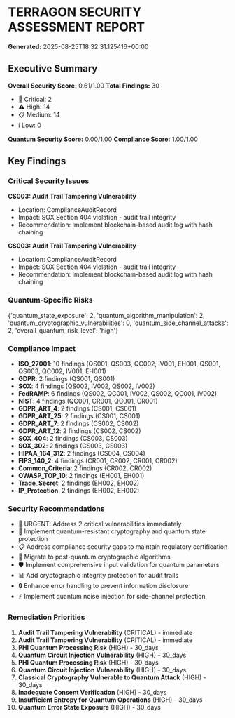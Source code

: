 
# TERRAGON SECURITY ASSESSMENT REPORT
**Generated:** 2025-08-25T18:32:31.125416+00:00

## Executive Summary

**Overall Security Score:** 0.61/1.00
**Total Findings:** 30
- 🚨 Critical: 2
- ⚠️ High: 14
- 📋 Medium: 14
- ℹ️ Low: 0

**Quantum Security Score:** 0.00/1.00
**Compliance Score:** 1.00/1.00

## Key Findings

### Critical Security Issues

**CS003: Audit Trail Tampering Vulnerability**
- Location: ComplianceAuditRecord
- Impact: SOX Section 404 violation - audit trail integrity
- Recommendation: Implement blockchain-based audit log with hash chaining

**CS003: Audit Trail Tampering Vulnerability**
- Location: ComplianceAuditRecord
- Impact: SOX Section 404 violation - audit trail integrity
- Recommendation: Implement blockchain-based audit log with hash chaining

### Quantum-Specific Risks

{'quantum_state_exposure': 2, 'quantum_algorithm_manipulation': 2, 'quantum_cryptographic_vulnerabilities': 0, 'quantum_side_channel_attacks': 2, 'overall_quantum_risk_level': 'high'}

### Compliance Impact

- **ISO_27001**: 10 findings (QS001, QS003, QC002, IV001, EH001, QS001, QS003, QC002, IV001, EH001)
- **GDPR**: 2 findings (QS001, QS001)
- **SOX**: 4 findings (QS002, IV002, QS002, IV002)
- **FedRAMP**: 6 findings (QS002, QC001, IV002, QS002, QC001, IV002)
- **NIST**: 4 findings (QC001, CR001, QC001, CR001)
- **GDPR_ART_4**: 2 findings (CS001, CS001)
- **GDPR_ART_25**: 2 findings (CS001, CS001)
- **GDPR_ART_7**: 2 findings (CS002, CS002)
- **GDPR_ART_12**: 2 findings (CS002, CS002)
- **SOX_404**: 2 findings (CS003, CS003)
- **SOX_302**: 2 findings (CS003, CS003)
- **HIPAA_164_312**: 2 findings (CS004, CS004)
- **FIPS_140_2**: 4 findings (CR001, CR002, CR001, CR002)
- **Common_Criteria**: 2 findings (CR002, CR002)
- **OWASP_TOP_10**: 2 findings (EH001, EH001)
- **Trade_Secret**: 2 findings (EH002, EH002)
- **IP_Protection**: 2 findings (EH002, EH002)

### Security Recommendations

- 🚨 URGENT: Address 2 critical vulnerabilities immediately
- 🔬 Implement quantum-resistant cryptography and quantum state protection
- 📋 Address compliance security gaps to maintain regulatory certification
- 🔐 Migrate to post-quantum cryptographic algorithms
- 🛡️ Implement comprehensive input validation for quantum parameters
- 📊 Add cryptographic integrity protection for audit trails
- 🔒 Enhance error handling to prevent information disclosure
- ⚡ Implement quantum noise injection for side-channel protection

### Remediation Priorities

1. **Audit Trail Tampering Vulnerability** (CRITICAL) - immediate
2. **Audit Trail Tampering Vulnerability** (CRITICAL) - immediate
3. **PHI Quantum Processing Risk** (HIGH) - 30_days
4. **Quantum Circuit Injection Vulnerability** (HIGH) - 30_days
5. **PHI Quantum Processing Risk** (HIGH) - 30_days
6. **Quantum Circuit Injection Vulnerability** (HIGH) - 30_days
7. **Classical Cryptography Vulnerable to Quantum Attack** (HIGH) - 30_days
8. **Inadequate Consent Verification** (HIGH) - 30_days
9. **Insufficient Entropy for Quantum Operations** (HIGH) - 30_days
10. **Quantum Error State Exposure** (HIGH) - 30_days
